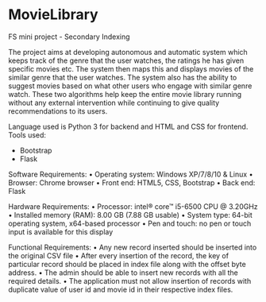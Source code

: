 # MovieLibrary
FS mini project - Secondary Indexing

The project aims at developing autonomous and automatic system which keeps track of the genre that the user watches, the ratings he has given specific movies etc. The system then maps this and displays movies of the similar genre that the user watches. The system also has the ability to suggest movies based on what other users who engage with similar genre watch. These two algorithms help keep the entire movie library running without any external intervention while continuing to give quality recommendations to its users. 

Language used is Python 3 for backend and HTML and CSS for frontend.
Tools used:
* Bootstrap
* Flask

Software Requirements:
•	Operating system: Windows XP/7/8/10 & Linux
•	Browser: Chrome browser
•	Front end: HTML5, CSS, Bootstrap
•	Back end: Flask

Hardware Requirements:
•	Processor: intel® core™ i5-6500 CPU @ 3.20GHz 
•	Installed memory (RAM): 8.00 GB (7.88 GB usable)
•	System type: 64-bit operating system, x64-based processor 
•	Pen and touch: no pen or touch input is available for this display
 
Functional Requirements:
•	Any new record inserted should be inserted into the original CSV file
•	After every insertion of the record, the key of particular record should be placed  in index file along with the offset byte address.
•	The admin should be able to insert new records with all the required details.
•	The application must not allow insertion of records with duplicate value of user id and movie id in their respective index files.



